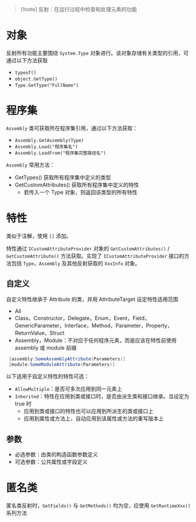> [!note] 反射：在运行过程中检查和处理元素的功能
# 对象

反射所有功能主要围绕 `System.Type` 对象进行。该对象存储有关类型的引用，可通过以下方法获取
- `typeof()`
- `object.GetType()`
- `Type.GetType("FullName")`
# 程序集

`Assembly` 类可获取所在程序集引用，通过以下方法获取：
- `Assembly.GetAssembly(Type)`
- `Assembly.Load("程序集名")`
- `Assembly.LoadFrom("程序集完整路径名")`

`Assembly` 常用方法：
- GetTypes()                获取所有程序集中定义的类型
- GetCustomAttributes()       获取所有程序集中定义的特性
   - 若传入一个 Type 对象，则返回该类型的所有特性
# 特性

类似于注解，使用 `[]` 添加。

特性通过 `ICustomAttributeProvider` 对象的 `GetCustomAttributes()` / `GetCustomAttribute()` 方法获取。实现了 `ICustomAttributeProvider` 接口的方法包括 `Type`，`Assembly` 及其他反射获取的 `XxxInfo` 对象。
## 自定义

自定义特性继承于 Attribute 的类，并用 AttributeTarget 设定特性适用范围 
- All
- Class，Constructor，Delegate，Enum，Event，Field，GenericParameter，Interface，Method，Parameter，Property，ReturnValue，Struct
- Assembly，Module：不对应于任何程序元素，而是应该在特性前使用 assembly 或 module 前缀
```csharp
 [assembly:SomeAssemblyAttribute(Parameters)]
 [module:SomeModuleAttribute(Parameters)]
```

以下适用于自定义特性的特性可选：
- `AllowMultiple`：是否可多次应用到同一元素上
- `Inherited`：特性在应用到类或接口时，是否由派生类和接口继承。当设定为 true 时
	- 应用到类或接口的特性也可以应用到所派生的类或接口上
	- 应用到属性或方法上，自动应用到该属性或方法的重写版本上
## 参数

- 必选参数：由类的构造函数参数定义
- 可选参数：公共属性或字段定义
# 匿名类

匿名类反射时，`GetFields()` 与 `GetMethods()` 均为空，应使用 `GetRuntimeXxx()` 系列方法